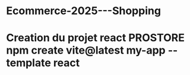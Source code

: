 # Ecommerce-2025---Shopping
# Creation du projet react  PROSTORE npm create vite@latest my-app --template react
